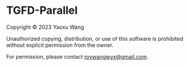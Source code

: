 # TGFD-Parallel
Copyright © 2023 Yaoxu Wang

Unauthorized copying, distribution, or use of this software is prohibited without explicit permission from the owner.

For permission, please contact roywangwyx@gmail.com.
